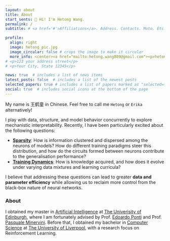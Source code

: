 ```yaml
---
layout: about
title: About
start_sents: 👋 Hi! I'm Hetong Wang. 
permalink: /
subtitle: # <a href='#'>Affiliations</a>. Address. Contacts. Moto. Etc.

profile:
  align: right
  image: hetong_pic.jpg
  image_circular: false # crops the image to make it circular
  more_info: <center><a href="mailto:hetong.wang809@gmail.com"><p>hetong.wang809@gmail.com</a></p></center>
# <p>123 your address street</p>
# <p>Your City, State 12345</p>

news: true  # includes a list of news items
latest_posts: false  # includes a list of the newest posts
selected_papers: true # includes a list of papers marked as "selected={true}"
social: true  # includes social icons at the bottom of the page
---
```

My name is 王鹤童 in Chinese. Feel free to call me `Hetong` or `Erika` alternatively! 

I play with data, structure, and model behavior concurrently to explore mechanistic interpretability. Recently, I have been particularly excited about the following questions:

* **<u>Sparsity</u>**: How is information clustered and dispersed among the neurons of models? How do different training paradigms steer this distribution, and how do the circuits formed between neurons contribute to the generalisation performance?
* **<u>Training Dynamics</u>**: How is knowledge acquired, and how does it evolve under varying data mixtures and learning curricula?

I believe that addressing these questions can lead to greater **data and parameter efficiency** while allowing us to reclaim more control from the black-box nature of neural networks. 

<!-- Besides, I am interested in explaining deep learning through the lens of [information theory](https://en.wikipedia.org/wiki/Information_theory), such as [information bottleneck](https://en.wikipedia.org/wiki/Information_bottleneck_method). -->


<!-- My ultimate research goal is to build a general-purpose model that could go beyond imitation and simple memorization, i.e. perform as intelligent agents, who can learn new strategies from few but essential data, e.g. task description and instruction, rules and interaction with the environment. 

Meanwhile, I found **(1) the interpretability of deep neural models**, **(2) data and parameter efficient skill discovery and alignment methods**, **(3) cross-lingual and Out-Of-Distribution(OOD) generalisation**, are interesting topics that could lead me towards the grand goal. 

Moreover, formulating and explaining deep learning through the lens of [information theory](https://en.wikipedia.org/wiki/Information_theory) attracted and inspired me a lot, I am excited to discuss this topic with folks who interested as well! -->

### About

<!-- I am currently interning at [TsvetShop](https://tsvetshop.github.io/) under the supervision of Prof. [Yulia Tsvetkov](https://homes.cs.washington.edu/~yuliats/).  -->
I obtained my master in [Artificial Intelligence](https://www.ed.ac.uk/studying/postgraduate/degrees/index.php?r=site/view&edition=2024&id=107) at [The Univerisity of Edinburgh](https://www.ed.ac.uk/), where I am fortunately advised by Prof. [Edoardo Ponti](https://ducdauge.github.io) and Prof. [Pasquale Minervini](https://neuralnoise.com). Before that, I obtained my bachelor in [Computer Science](https://www.liverpool.ac.uk/courses/2024/computer-science-bsc-hons) at [The University of Liverpool](https://www.liverpool.ac.uk/), with a research focus on Reinforcement Learning.

<!-- , working closely with Prof. [Gabriella Pizzuto](https://gabriellapizzuto.github.io/) under the supervision of Prof. [Andy Cooper](https://www.liverpool.ac.uk/chemistry/staff/andrew-cooper/) -->